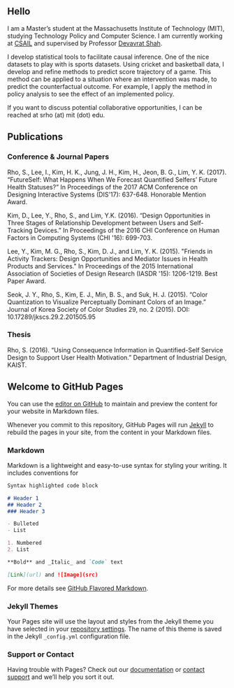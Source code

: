 ## Hello

I am a Master’s student at the Massachusetts Institute of Technology (MIT), studying Technology Policy and Computer Science. I am currently working at [CSAIL](https://www.csail.mit.edu/) and supervised by Professor [Devavrat Shah](https://devavrat.mit.edu/).

I develop statistical tools to facilitate causal inference. One of the nice datasets to play with is sports datasets. Using cricket and basketball data, I develop and refine methods to predict score trajectory of a game. This method can be applied to a situation where an intervention was made, to predict the counterfactual outcome. For example, I apply the method in policy analysis to see the effect of an implemented policy.

If you want to discuss potential collaborative opportunities, I can be reached at srho (at) mit (dot) edu.

## Publications
### Conference & Journal Papers

Rho, S., Lee, I., Kim, H. K., Jung, J. H., Kim, H., Jeon, B. G., Lim, Y. K. (2017). “FutureSelf: What Happens When We Forecast Quantified Selfers’ Future Health Statuses?” In Proceedings of the 2017 ACM Conference on Designing Interactive Systems (DIS'17): 637-648. Honorable Mention Award.

Kim, D., Lee, Y., Rho, S., and Lim, Y.K. (2016). “Design Opportunities in Three Stages of Relationship Development between Users and Self-Tracking Devices.” In Proceedings of the 2016 CHI Conference on Human Factors in Computing Systems (CHI '16): 699-703.

Lee, Y., Kim, M. G., Rho, S., Kim, D. J., and Lim, Y. K. (2015). "Friends in Activity Trackers: Design Opportunities and Mediator Issues in Health Products and Services." In Proceedings of the 2015 International Association of Societies of Design Research (IASDR '15): 1206-1219. Best Paper Award.

Seok, J. Y., Rho, S., Kim, E. J., Min, B. S., and Suk, H. J. (2015). “Color Quantization to Visualize Perceptually Dominant Colors of an Image.” Journal of Korea Society of Color Studies 29, no. 2 (2015). DOI: 10.17289/jkscs.29.2.201505.95


### Thesis

Rho, S. (2016). “Using Consequence Information in Quantified-Self Service Design to Support User Health Motivation.” Department of Industrial Design, KAIST.


## Welcome to GitHub Pages

You can use the [editor on GitHub](https://github.com/saeyoung/saeyoung/edit/master/index.md) to maintain and preview the content for your website in Markdown files.

Whenever you commit to this repository, GitHub Pages will run [Jekyll](https://jekyllrb.com/) to rebuild the pages in your site, from the content in your Markdown files.


### Markdown

Markdown is a lightweight and easy-to-use syntax for styling your writing. It includes conventions for

```markdown
Syntax highlighted code block

# Header 1
## Header 2
### Header 3

- Bulleted
- List

1. Numbered
2. List

**Bold** and _Italic_ and `Code` text

[Link](url) and ![Image](src)
```

For more details see [GitHub Flavored Markdown](https://guides.github.com/features/mastering-markdown/).

### Jekyll Themes

Your Pages site will use the layout and styles from the Jekyll theme you have selected in your [repository settings](https://github.com/saeyoung/saeyoung/settings). The name of this theme is saved in the Jekyll `_config.yml` configuration file.

### Support or Contact

Having trouble with Pages? Check out our [documentation](https://help.github.com/categories/github-pages-basics/) or [contact support](https://github.com/contact) and we’ll help you sort it out.
